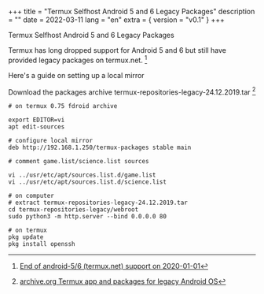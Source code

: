 +++
title = "Termux Selfhost Android 5 and 6 Legacy Packages"
description = ""
date = 2022-03-11
lang = "en"
extra = { version = "v0.1" }
+++

Termux Selfhost Android 5 and 6 Legacy Packages

Termux has long dropped support for Android 5 and 6 but still have provided legacy packages on termux.net. [^1]

Here's a guide on setting up a local mirror

Download the packages archive termux-repositories-legacy-24.12.2019.tar [^2]

```
# on termux 0.75 fdroid archive

export EDITOR=vi
apt edit-sources

# configure local mirror
deb http://192.168.1.250/termux-packages stable main

# comment game.list/science.list sources

vi ../usr/etc/apt/sources.list.d/game.list
vi ../usr/etc/apt/sources.list.d/science.list

# on computer
# extract termux-repositories-legacy-24.12.2019.tar
cd termux-repositories-legacy/webroot
sudo python3 -m http.server --bind 0.0.0.0 80

# on termux
pkg update
pkg install openssh
```

[^1]: [End of android-5/6 (termux.net) support on 2020-01-01](https://github.com/termux/termux-packages/issues/4467)
[^2]: [archive.org Termux app and packages for legacy Android OS](https://archive.org/details/termux-repositories-legacy)